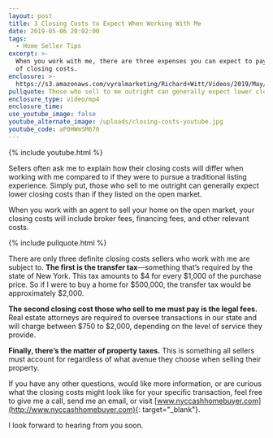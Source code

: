 ```yaml
---
layout: post
title: 3 Closing Costs to Expect When Working With Me
date: 2019-05-06 20:02:00
tags:
  - Home Seller Tips
excerpt: >-
  When you work with me, there are three expenses you can expect to pay in terms
  of closing costs.
enclosure: >-
  https://s3.amazonaws.com/vyralmarketing/Richard+Witt/Videos/2019/May/NYC+Cash+Home+Buyer-+3+Closing+Costs+to+Expect+When+Working+With+Me.mp4
pullquote: Those who sell to me outright can generally expect lower closing costs.
enclosure_type: video/mp4
enclosure_time:
use_youtube_image: false
youtube_alternate_image: /uploads/closing-costs-youtube.jpg
youtube_code: aP0HWmSM670
---
```


{% include youtube.html %}

Sellers often ask me to explain how their closing costs will differ when working with me compared to if they were to pursue a traditional listing experience. Simply put, those who sell to me outright can generally expect lower closing costs than if they listed on the open market.

When you work with an agent to sell your home on the open market, your closing costs will include broker fees, financing fees, and other relevant costs.&nbsp;

{% include pullquote.html %}

There are only three definite closing costs sellers who work with me are subject to. **The first is the transfer tax**—something that’s required by the state of New York. This tax amounts to $4 for every $1,000 of the purchase price. So if I were to buy a home for $500,000, the transfer tax would be approximately $2,000.&nbsp;

**The second closing cost those who sell to me must pay is the legal fees.** Real estate attorneys are required to oversee transactions in our state and will charge between $750 to $2,000, depending on the level of service they provide.

**Finally, there’s the matter of property taxes.** This is something all sellers must account for regardless of what avenue they choose when selling their property.&nbsp;

If you have any other questions, would like more information, or are curious what the closing costs might look like for your specific transaction, feel free to give me a call, send me an email, or visit [www.nyccashhomebuyer.com](http://www.nyccashhomebuyer.com){: target="_blank"}.

I look forward to hearing from you soon.
